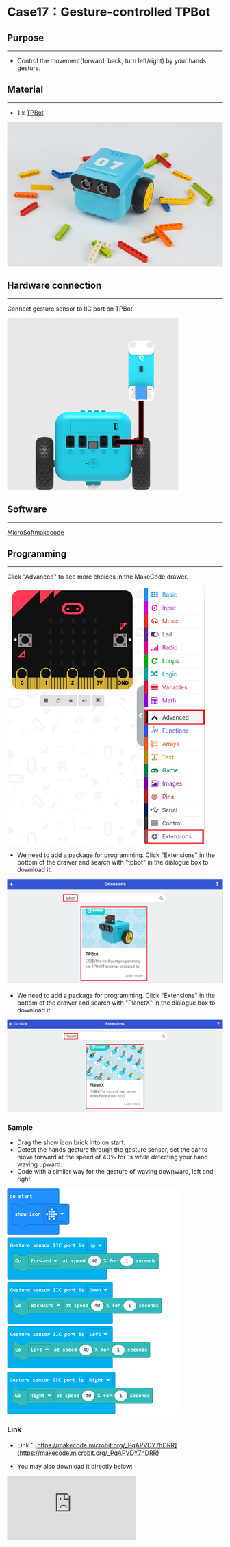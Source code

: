 # Case17：Gesture-controlled TPBot

## Purpose
---
- Control the movement(forward, back, turn left/right) by your hands gesture.

## Material
---

- 1 x [TPBot](https://www.elecfreaks.com/tpbot.html)



![](./images/TPBot_tianpeng_case_01_01.png)


## Hardware connection
---
Connect gesture sensor to IIC port on TPBot.

![](./images/TPBot_tianpeng_case_17_03.png)


## Software
---

 [MicroSoftmakecode](https://makecode.microbit.org/#)


## Programming
---

Click "Advanced" to see more choices in the MakeCode drawer.

![](./images/TPBot_tianpeng_case_01_02.png)

- We need to add a package for programming. Click "Extensions" in the bottom of the drawer and search with "tpbot" in the dialogue box to download it.

![](./images/TPBot_tianpeng_case_01_03.png)

- We need to add a package for programming. Click "Extensions" in the bottom of the drawer and search with "PlanetX" in the dialogue box to download it.

![](./images/TPBot_tianpeng_case_15_03.png)


### Sample

-  Drag the show icon brick into on start.
- Detect the hands gesture through the gesture sensor, set the car to move forward at the speed of 40% for 1s while detecting your hand waving upward.
- Code with a similar way for the gesture of waving downward, left and right.

![](./images/TPBot_tianpeng_case_17_04.png)


### Link
- Link：[https://makecode.microbit.org/_PqAPVDY7hDRR](https://makecode.microbit.org/_PqAPVDY7hDRR)

- You may also download it directly below:

<div
    style={{
        position: 'relative',
        paddingBottom: '60%',
        overflow: 'hidden',
    }}
>
    <iframe
        src="https://makecode.microbit.org/_PqAPVDY7hDRR"
        frameborder="0"
        sandbox="allow-popups allow-forms allow-scripts allow-same-origin"
        style={{
            position: 'absolute',
            width: '100%',
            height: '100%',
        }}
    />
</div>


### Conclusion

- Face your hands onto the gesture sensor, control TPBot's movement with your hands gesture.

## Exploration
---


## FAQ
---


Q: While operating this case, why the car might not work properly?
A: It might be the low power of the batteries, please try adding the value of TPBot's speed and test again.

## Relevant File
---
